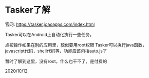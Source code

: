 # Tasker了解

官网: https://tasker.joaoapps.com/index.html  

Tasker可以在Android上自动化执行一些任务。  

点按操作如果在别的应用里，貌似要用root权限
Tasker可以执行java函数，javascript代码，shell代码等，功能应该包括auto.js了

暂时了解到这里，没有root，什么也干不了，是付费的  


2020/10/12  

